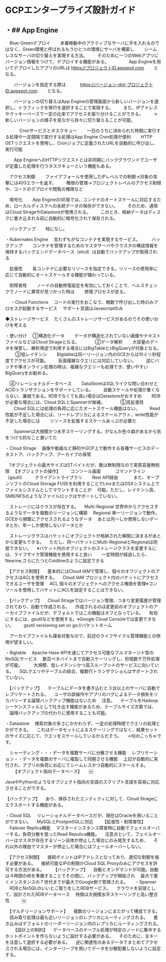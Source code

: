 # GCPエンタープライズ設計ガイド

## ・## App Engine
　Blue-Greenデプロイ
　　本番稼動中のアクティブなサーバに手を入れるのではなく、Green環境と呼ばれるもうひとつの環境にサーバを構築し
　　シームレスなサーバの切り替えを実現する方法。
　　そのために一つのWebアプリにバージョン情報をつけて、デプロイする機能がある。
　　
　　App Engineを用いてデプロイしたアプリのURLは
https://プロジェクトID.appspot.com
　　となる。

　　バージョンを指定する際は　
　　https://バージョン-dot-プロジェクトID.appspot.com
　　となる。

　　バージョンの切り替えはApp Engineの管理画面から新しいバージョンを選択し、トラフィックを移行を選択することで実現する。
　　また、IPアドレスやクッキーベースで一定の比率でアクセスを振り分けることができる。
　　→新しいバージョンの様子を見ながら徐々に切り替えることが可能。

　　
　Cronサービスとタスクキュー
　　一日のうちに決められた時間に実行する処理や一定間隔で実行する処理はApp Engine Cron処理が便利
　　HTTP GETリクエストを使用し、Cronジョブに定義されたURLを自動的に呼び出し、実行可能

　　App EngineへのHTTPリクエストとは非同期にバックグラウンドでユーザが定義した処理を行うタスクキューという機能もある。

　アクセス制御
　　ファイアフォールを使用したIPレベルでの制御→対象の攻撃には403エラーを返す。
　　権限の管理→プロジェクトレベルのアクセス制限や、コードのデプロイや閲覧の権限など


　暗号化
　　App EngineのSE版では、コンテナのオートスケールに対応するため、ローカルディスクへの永続データの保存ができない。
　　そのため、通常はCloud StrageやDatastoreが使用される。
　　このとき、格納データはディスクに書き込まれる前に自動的に暗号化されて保存される。

　バックアップ
　　特になし。

・Kubernates Engine
　言わずもがなコンテナを実現するサービス。
　
　バックアップ
　　コンテナを管理するためのマスタサーバやクラスタの構成情報を保持するバックエンドデータベース（etcd）は自動でバックアップが取得される

　拡張性
　　各コンテナに必要なリソースを指定できる。リソースの使用率に応じて自動的にオートスケールする機能が備わっている。

　耐障害性
　　ノードの自動修復設定を有効にしておくことで、ヘルスチェックでノードに異常が見つかった時は
　　修復プロセスが走る。

　
・Cloud Functions
　コードの実行をおこなう、関数で呼び出した時のみプロセスが起動するサービス
　サポート言語はJavascriptのみ
　

◆ストレージサービス
　たくさんのストレージサービスがあるのでその使い分けを考える

・使い分け
　①構造化データ
　　データが構造化されていない画像やテキストファイルなどはCloud Strageとなる。
　　
　②データ解析
　　大容量のデータを保管し、解析用途で利用する場合にはBigTableとcBigQueryが対象となる。
　
　③低レイテンシ
　　Bigtableは同一リージョン内のGCEからは10ミリ秒程度でアクセスが可能。
　　反面複雑なクエリには対応していない。
　　逆にバッチや準オンライン処理の時は、複雑なクエリーも処理でき、使いやすいBigQueryをお勧める。

　④リレーショナルデータベース
　　DataStoreはSQLライクな問い合わせとACIDトランザクションをサポートしている。
　　自動スケールや処理が重くならない、廉価である。RDBでなくても良い場合はDatastoreがおすすめ
　　RDBが必要な場合には、Cloud SQLとSpannerが候補。
　　
　⑤高拡張性
　　Cloud SQLには処理の負荷に応じたオートスケール機能はない。
　　Read性能が不足した場合には、リードレプリカによるスケールアウト、write性能が不足した場合には
　　リソースを拡張するスケールあっぷが必要だ

　　Spannerは大規模かつ水平スケーリングする。がなんか色々癖があるから気をつけろ的なこと書いてた

・Cloud Strage
　画像や動画など静的やGCP上で動作する各種サービスのデータストア、バックアップ、アーカイブの保管

　1オブジェクトの最大サイズは5Tバイトだが、数は無制限なので実質容量無制限
　【オブジェクトの操作】
　　コンソール画面　
　　コマンドライン（gsutil）
　　クライアントライブラリ
　　Rest API経由
　　
　また、オープンソフトのCloud Storage FUSEを利用することでLinxまたはOSXシステム上でファイルシステムとしてマウントすることが
　可能。ただし、レイテンシ高、SMB/NFSのようなファイルロックはサポートしていない。

　ストレージにはクラスが存在する。
　Multi-Regional 世界中からアクセスするようなデータを複数のリージョンに構築
　Regional 単一リージョンで動作。GCEから頻繁にアクセスされるようなデータ
　あとは月一しか使用しないデータとか、年一しか使用しないデータとか

　ストレージクラスはバケットにオブジェクトが格納された瞬間に決まるがあとから変更もできる。
　ただし、同一バケットにMulti-RegionalとRegionalは同居できない。
　※バケット内のオブジェクトのストレージクラスを変更するには、ライフサイク管理機能を使用すると良い
　　一定時間が経過したら、Nearine,さらにたつとColdlineのように設定できる

　【アクセス制限】
　基本的にはCloud IAMで管理し、個々のオブジェクトのアクセスはACLを使用する。
　Cloud IAM プロジェクト内のバケットにアクセスできるユーザを管理
　ACL 個々のオブジェクトへのアクセス権限を管理※コンソールを使用してバケットにACLを設定することはできない。

　【バックアップ】
　Cloud Strageではバージョン管理、つまり変更履歴が管理されており、自動で作成される。
　作成されるのは変更前のオブジェクトのアーカイブファイルだが、デフォルトではこの機能はオフとなっている。
　有効にするには、gsutilなどを使用する。※Google Cloud Consoleでは変更できない。
　　gsutil versioning set on gs://バケットネーム

　アーカイブファイルも課金対象なので、前述のライフサイクル管理機能との併用が望ましい。

・Bigtable
　Apache Hase APIを通じてアクセス可能なフルマネージド型のNoSQLサービス
　数百ペタバイトまで自動スケーリングし、秒間数千万件処理が可能。
　
　大規模、低レイテンシかつ高スループットのサービスに向いている。
　SQLクエリやテーブルの結合、複数行トランザクショんはサポートされていない。

　【バックアップ】
　テーブルにデータを書き込むと３台以上のサーバに自動でレプリケートされる。
　ユーザの誤操作やアプリのバグによるデータ損失をリカバリーする論理バックアップ機能はないため
　注意。
　テーブルをHadoopシーケンスフィルとして吐き出す機能があるため、テーブルサイズ次第では、
　論理バックアップの代わりに使用することも可能。

・Datastore
　検索対象の多さにかかわらず、一定の処理時間でクエリの処理とかができる。
　これはデータセットによるスケーリングではなく、結果セットのサイズに応じて、クエリをスケールしているからだそう。
　→何のこっちゃです。

　シャーディング・・・データを複数サーバに分散させる機能
　レプリケーション・・データを複数のサーバに複製して同期させる機能
　上記が自動的に実行され、アプリの負荷にお応じてシームレスかつ自動的にスケールする。
　
　【オブジェクト指向データベース】
　
￼


JavaやPythonのようなオブジェクト指向の言語のスクリプト言語を容易に対応させることができる。

【バックアップ】
　あり、保存されたエンティティに対して、Cloud Strageにエクスポートする機能がある。

・Cloud SQL
　リレーショナルデータベースだが、現在はOracleを用いることができない。
　MySQLとPostgreSQLに対応
　
　【拡張性・耐障害性】
　Failover Replica機能
　マスターインスタンス障害時に自動でフェイルオーバーする。負荷分散を狙ったRead Repulica機能。
　注意点といて、フェイルオーバーはマスタが存在するゾーン自体が停止した場合にのみ発生するため、
　それ以外の理由でマスターが停止した場合にはフェールオーバーしない。

　【アクセス制御】
　接続ポイントはIPアドレスとなっており、適切な制御を施す必要がある。
　接続可能なIPの制限かCloud SQL Proxyのみにアクセスを許可する方法がある。
　
　【バックアップ】
　自動とオンデマンドが可能。自動は４時間の枠を準備することでその間に、バックアップが開始され
　最大で書くインスタンスの７世代までが最大でGoogle側で管理される。
　
・Spanner
　RDBとNoSQLのいいとこ取りをしたRDBサービス。
　クラウドを前提として、設計されたRDBデータベース
　特徴は大規模水平スケーリングと高い整合性
　
　
￼

　【マルチリージョンサポート】
　複数のリージョンにまたがって構成できる。
　読み取り処理は最も近いリージョンのレプリカにルーティングされる。
　書き込みはデフォルトのリーダーリージョン内のレプリカにルーティングされる。
　
　【設計上の制約】
　データベースのテーブル処理が特定のノードに集中するホットポイントを作らないように設計する必要がある。
　そのために、主キーを注意して選択する必要がある。
　逆に関連性のあるデータでまとめてアクセスされる場合には、インターリーブを用いてデータを分散配置しないように設定する。